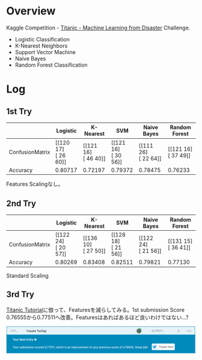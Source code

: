 # Overview
Kaggle Competition - [Titanic - Machine Learning from Disaster](https://www.kaggle.com/c/titanic/overview) Challenge.
- Logistic Classification
- K-Nearest Neighbors
- Support Vector Machine
- Naive Bayes
- Random Forest Classification

# Log
## 1st Try
|      |  Logistic  |  K-Nearest  |  SVM  |  Naive Bayes  |  Random Forest  |
| ---- | ---- | ---- |---- | ---- |---- |
| ConfusionMatrix|  [[120  17]<br>[ 26  60]]  |  [[121  16]<br>[ 46  40]]  |  [[121  16]<br>[ 30  56]]  |  [[111  26]<br>[ 22  64]]  | [[121  16]<br>[ 37  49]]  |
| Accuracy       |  0.80717    |  0.72197  |  0.79372  |  0.78475  |  0.76233  |

Features Scalingなし。

## 2nd Try
|      |  Logistic  |  K-Nearest  |  SVM  |  Naive Bayes  |  Random Forest  |
| ---- | ---- | ---- |---- | ---- |---- |
| ConfusionMatrix|  [[122  24]<br>[ 20  57]]  |  [[136  10]<br>[ 27  50]]  |  [[128  18]<br>[ 21  56]]  |  [[122  24]<br>[ 21  56]]  | [[131  15]<br>[ 36  41]]  |
| Accuracy       |  0.80269    |  0.83408  |  0.82511  |  0.79821  |  0.77130  |

Standard Scaling

## 3rd Try
[Titanic Tutorial](https://www.kaggle.com/alexisbcook/titanic-tutorial)に倣って、Featuresを減らしてみる。1st submission Score 0.76555から0.77511へ改善。Featuresはあればあるほど良いわけではない...?
<p align="center">
  <img width="600" src="https://github.com/hayatochigi/images/blob/master/Kaggle/kaggle_titanic_2nd_result.PNG">
</p>
